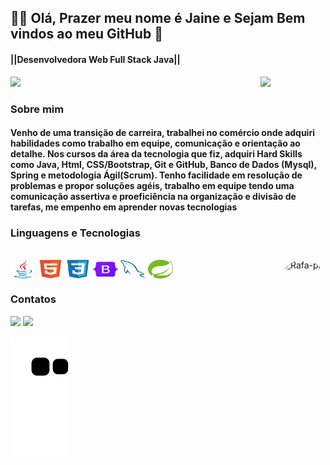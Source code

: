 <h2> 👩‍💻 Olá, Prazer meu nome é Jaine e Sejam Bem vindos ao meu GitHub 👋 </h2>
<h4> ||Desenvolvedora Web Full Stack Java|| </h4>
<div>
  <img align="left" width="400px" src="https://github-readme-stats.vercel.app/api?username=JaineSantos0&show_icons=true,css&layout=compact&theme=nightowl" />
  <img width="400px" src="https://github-readme-stats.vercel.app/api/top-langs/?username=JaineSantos0&layout=compact&theme=nightowl" />
</div>

<h3> Sobre mim </h3>
<h4>
Venho de uma transição de carreira, trabalhei no comércio onde adquiri habilidades como trabalho em equipe, comunicação e orientação ao detalhe. Nos cursos da área da tecnologia que fiz, adquiri Hard Skills como Java, Html, CSS/Bootstrap, Git e GitHub, Banco de Dados (Mysql), Spring e metodologia Ágil(Scrum). Tenho facilidade em resolução de problemas e propor soluções agéis, trabalho em equipe tendo uma comunicação assertiva e proeficiência na organização e divisão de tarefas, me empenho em aprender novas tecnologias
</h4>


<h3> Linguagens e Tecnologias </h3>
<div style="display: inline_block"><br>
  <img align="center" alt="Jaine-Java" height="30" width="40" src="https://raw.githubusercontent.com/devicons/devicon/master/icons/java/java-original.svg">
  <img align="center" alt="Jaine-HTML" height="30" width="40" src="https://raw.githubusercontent.com/devicons/devicon/master/icons/html5/html5-original.svg">
  <img align="center" alt="Jaine-CSS" height="30" width="40" src="https://raw.githubusercontent.com/devicons/devicon/master/icons/css3/css3-original.svg">
  <img align="center" alt="Jaine-BOOTSTRAP" height="30" width="40" src="https://raw.githubusercontent.com/devicons/devicon/master/icons/bootstrap/bootstrap-original.svg">
  <img align="center" alt="Jaine-MYSQL" height="30" width="40" src="https://raw.githubusercontent.com/devicons/devicon/master/icons/mysql/mysql-original.svg">
  <img align="center" alt="Jaine-SPRING" height="30" width="40" src="https://raw.githubusercontent.com/devicons/devicon/master/icons/spring/spring-original.svg">
  <img align="right" alt="Rafa-pic" height="150" style="border-radius:50px;"  src="https://cdn.discordapp.com/attachments/667523399219675139/1089259922576920818/download20230306133058.png">
</div>

<h3> Contatos </h3>
<div>
  <a href = "mailto:jainejosiane@gmail.com"><img src="https://img.shields.io/badge/-Gmail-%23333?style=for-the-badge&logo=gmail&logoColor=white" target="_blank"></a>
  <a href="https://www.linkedin.com/in/jainejosiane" target="_blank"><img src="https://img.shields.io/badge/-LinkedIn-%230077B5?style=for-the-badge&logo=linkedin&logoColor=white" target="_blank">
</a>
</div>

![Snake animation](https://github.com/JaineSantos0/JaineSantos0/blob/output/github-contribution-grid-snake.svg)
